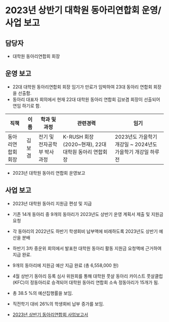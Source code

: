 2023년 상반기 대학원 동아리연합회 운영/사업 보고
===
##  담당자
- 대학원 동아리연합회 회장

## 운영 보고
- 22대 대학원 동아리연합회 회장 임기가 만료가 임박하여 23대 동아리 연합회 회장을 선출함.
- 동아리 대표자 회의에서 현재 22대 대학원 동아리 연합회 김보겸 회장이 선출되어 연임 하기로 함.

| 직책 | 이름 | 학과 및 과정 | 관련경력 | 임기 |
|---|---|---|---|---|
| 동아리연합회 회장 | 김보겸 | 전기 및 전자공학부 박사과정 | K-RUSH 회장 (2020~현재), 22대 대학원 동아리 연합회장 | 2023년도 가을학기 개강일 ~ 2024년도 가을학기 개강일 하루 전 |

- 2023년 대학원 동아리 연합회 운영보고

## 사업 보고
  - 2023년 대학원 동아리 지원금 편성 및 지급
  - 기존 14개 동아리 중 9개의 동아리가 2023년도 상반기 운영 계획서 제출 및 지원금 요청
  - 각 동아리의 2022년도 하반기 학생회비 납부액에 비례하도록 2023년도 상반기 예산을 분배
  - 하반기 3차 중운위 회의에서 발표한 대학원 동아리 활동 지원금 요청액에 근거하여 지급 완료.
  - 9개의 동아리에 지원금 예산 지급 완료 (총 6,558,000 원)
  - 4월 상반기 동아리 등록 심사 위원회를 통해 대학원 풋살 동아리 카이스트 풋살클럽(KFC)이 정동아리로 승격되어 대학원 동아리 연합회 소속 정동아리가 15개가 됨.
  - 총 38.5 %의 예산집행률을 보임.
  - 직전학기 대비 26%의 학생회비 납부 증가를 보임.

  - [2023년 상반기 동아리연합회 사업보고서](대학원동아리연합회-2023년-상반기-사업보고서.md)

